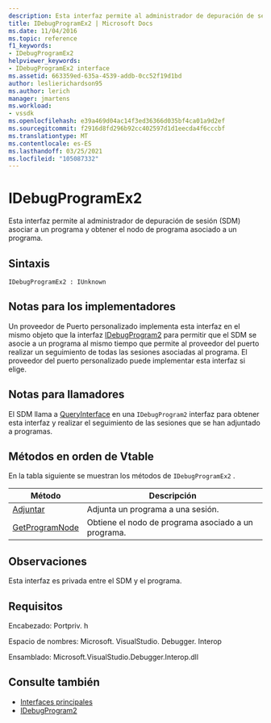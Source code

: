 ```yaml
---
description: Esta interfaz permite al administrador de depuración de sesión (SDM) asociar a un programa y obtener el nodo de programa asociado a un programa.
title: IDebugProgramEx2 | Microsoft Docs
ms.date: 11/04/2016
ms.topic: reference
f1_keywords:
- IDebugProgramEx2
helpviewer_keywords:
- IDebugProgramEx2 interface
ms.assetid: 663359ed-635a-4539-addb-0cc52f19d1bd
author: leslierichardson95
ms.author: lerich
manager: jmartens
ms.workload:
- vssdk
ms.openlocfilehash: e39a469d04ac14f3ed36366d035bf4ca01a9d2ef
ms.sourcegitcommit: f2916d8fd296b92cc402597d1d1eecda4f6cccbf
ms.translationtype: MT
ms.contentlocale: es-ES
ms.lasthandoff: 03/25/2021
ms.locfileid: "105087332"
---
```

# <a name="idebugprogramex2"></a>IDebugProgramEx2
Esta interfaz permite al administrador de depuración de sesión (SDM) asociar a un programa y obtener el nodo de programa asociado a un programa.

## <a name="syntax"></a>Sintaxis

```
IDebugProgramEx2 : IUnknown
```

## <a name="notes-for-implementers"></a>Notas para los implementadores
 Un proveedor de Puerto personalizado implementa esta interfaz en el mismo objeto que la interfaz [IDebugProgram2](../../../extensibility/debugger/reference/idebugprogram2.md) para permitir que el SDM se asocie a un programa al mismo tiempo que permite al proveedor del puerto realizar un seguimiento de todas las sesiones asociadas al programa. El proveedor del puerto personalizado puede implementar esta interfaz si elige.

## <a name="notes-for-callers"></a>Notas para llamadores
 El SDM llama a [QueryInterface](/cpp/atl/queryinterface) en una `IDebugProgram2` interfaz para obtener esta interfaz y realizar el seguimiento de las sesiones que se han adjuntado a programas.

## <a name="methods-in-vtable-order"></a>Métodos en orden de Vtable
 En la tabla siguiente se muestran los métodos de `IDebugProgramEx2` .

|Método|Descripción|
|------------|-----------------|
|[Adjuntar](../../../extensibility/debugger/reference/idebugprogramex2-attach.md)|Adjunta un programa a una sesión.|
|[GetProgramNode](../../../extensibility/debugger/reference/idebugprogramex2-getprogramnode.md)|Obtiene el nodo de programa asociado a un programa.|

## <a name="remarks"></a>Observaciones
 Esta interfaz es privada entre el SDM y el programa.

## <a name="requirements"></a>Requisitos
 Encabezado: Portpriv. h

 Espacio de nombres: Microsoft. VisualStudio. Debugger. Interop

 Ensamblado: Microsoft.VisualStudio.Debugger.Interop.dll

## <a name="see-also"></a>Consulte también
- [Interfaces principales](../../../extensibility/debugger/reference/core-interfaces.md)
- [IDebugProgram2](../../../extensibility/debugger/reference/idebugprogram2.md)
